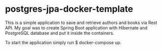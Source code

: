 # postgres-jpa-docker-template

This is a simple application to save and retrieve authors and books via Rest API. My goal was to create Spring Boot application with Hibernate and PostgreSQL database and put it inside the containers. 

To start the application simply run $ docker-compose up.

